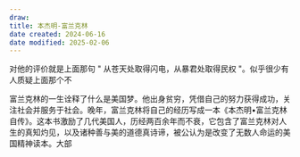 ```yaml
---
draw:
title: 本杰明-富兰克林
date created: 2024-06-16
date modified: 2025-02-06
---
```


对他的评价就是上面那句 " 从苍天处取得闪电，从暴君处取得民权 "。似乎很少有人质疑上面那个不

<!-- more -->

富兰克林的一生诠释了什么是美国梦。他出身贫穷，凭借自己的努力获得成功，关注社会并服务于社会。晚年，富兰克林将自己的经历写成一本《本杰明•富兰克林自传》。这本书激励了几代美国人，历经两百余年而不衰，它包含了富兰克林对人生的真知灼见，以及诸种善与美的道德真诗谛，被公认为是改变了无数人命运的美国精神读本。大部
